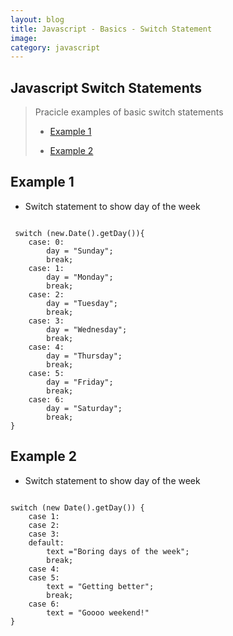 ```yaml
---
layout: blog
title: Javascript - Basics - Switch Statement
image: 
category: javascript
---
```



<!--!!!!!!!!!!!!!!!!! PRISMjs need class language-css-->


## Javascript Switch Statements

> Pracicle examples of basic switch statements
>   
> - [Example 1](#example-1)
>   
> - [Example 2](#example-2)

 
<!--
	*
	*
	*	Example 1
	*
	*
-->

## Example 1

* Switch statement to show day of the week

<!-- Code Snippet -->
~~~~~~~~~~~~~~~~~~~~

 switch (new.Date().getDay()){
 	case: 0:
 		day = "Sunday";
 		break;
 	case: 1:
 		day = "Monday";
 		break;
 	case: 2:
 		day = "Tuesday";
 		break;
 	case: 3:
 		day = "Wednesday";
 		break;
 	case: 4:
 		day = "Thursday";
 		break;
 	case: 5:
 		day = "Friday";
 		break;
 	case: 6:
 		day = "Saturday";
 		break;
}

~~~~~~~~~~~~~~~~~~~~ 

<!--
	*
	*
	*	Example 2
	*
	*
-->

## Example 2

* Switch statement to show day of the week

<!-- Code Snippet -->
~~~~~~~~~~~~~~~~~~~~

switch (new Date().getDay()) {
	case 1:
	case 2:
	case 3:
	default:
		text ="Boring days of the week";
		break;
	case 4:
	case 5:
		text = "Getting better";
		break;
	case 6:
		text = "Goooo weekend!"
}

~~~~~~~~~~~~~~~~~~~~

 




